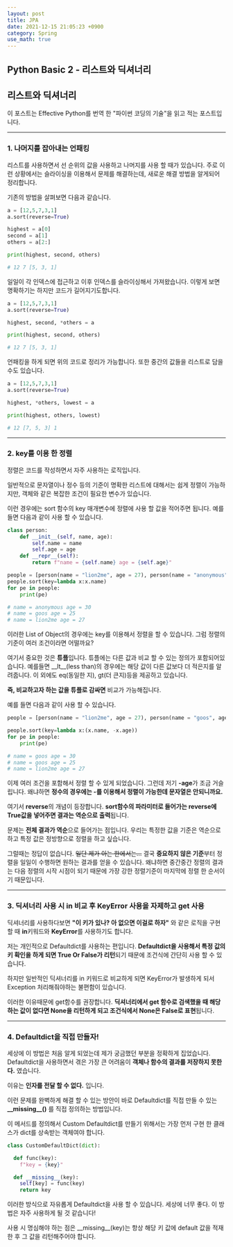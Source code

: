 ```yaml
---
layout: post
title: JPA
date: 2021-12-15 21:05:23 +0900
category: Spring
use_math: true
---
```


Python Basic 2 - 리스트와 딕셔너리
---

## 리스트와 딕셔너리

이 포스트는 Effective Python를 번역 한 "파이썬 코딩의 기술"을 읽고 적는 포스트입니다.

---

### 1. 나머지를 잡아내는 언패킹

리스트를 사용하면서 선 순위의 값을 사용하고 나머지를 사용 할 때가 있습니다. 주로 이런 상황에서는 슬라이싱을 이용해서 문제를 해결하는데, 새로운 해결 방법을 알게되어 정리합니다.

기존의 방법을 살펴보면 다음과 같습니다.
```Python
a = [12,5,7,3,1]
a.sort(reverse=True)

highest = a[0]
second = a[1]
others = a[2:]

print(highest, second, others)

# 12 7 [5, 3, 1]
```
일일이 각 인덱스에 접근하고 이후 인덱스를 슬라이싱해서 가져왔습니다. 이렇게 보면 명확하기는 하지만 코드가 길어지기도합니다.

```python
a = [12,5,7,3,1]
a.sort(reverse=True)

highest, second, *others = a

print(highest, second, others)

# 12 7 [5, 3, 1]
```
언패킹을 하게 되면 위의 코드로 정리가 가능합니다. 또한 중간의 값들을 리스트로 담을수도 있습니다.

```Python
a = [12,5,7,3,1]
a.sort(reverse=True)

highest, *others, lowest = a

print(highest, others, lowest)

# 12 [7, 5, 3] 1
```

---

### 2. key를 이용 한 정렬

정렬은 코드를 작성하면서 자주 사용하는 로직입니다.

일반적으로 문자열이나 정수 등의 기준이 명확한 리스트에 대해서는 쉽게 정렬이 가능하지만, 객체와 같은 복잡한 조건이 필요한 변수가 있습니다.

이런 경우에는 sort 함수의 key 매개변수에 정렬에 사용 할 값을 적어주면 됩니다. 예를 들면 다음과 같이 사용 할 수 있습니다.

```python
class person:
    def __init__(self, name, age):
        self.name = name
        self.age = age
    def __repr__(self):
        return f"name = {self.name} age = {self.age}"
```
```Python
people = [person(name = "lion2me", age = 27), person(name = "anonymous", age = 30), person(name = "goos", age = 25)]
people.sort(key=lambda x:x.name)
for pe in people:
    print(pe)

# name = anonymous age = 30
# name = goos age = 25
# name = lion2me age = 27
```
이러한 List of Object의 경우에는 key를 이용해서 정렬을 할 수 있습니다. 그럼 정렬의 기준이 여러 조건이라면 어떨까요?

여기서 중요한 것은 **튜플**입니다. 튜플에는 다른 값과 비교 할 수 있는 정의가 포함되어있습니다. 예를들면 \_\_lt\_\_(less than)의 경우에는 해당 값이 다른 값보다 더 적은지를 알려줍니다. 이 외에도 eq(동일한 지), gt(더 큰지)등을 제공하고 있습니다.

**즉, 비교하고자 하는 값을 튜플로 감싸면** 비교가 가능해집니다.

예를 들면 다음과 같이 사용 할 수 있습니다.

```Python
people = [person(name = "lion2me", age = 27), person(name = "goos", age = 30), person(name = "goos", age = 25)]

people.sort(key=lambda x:(x.name, -x.age))
for pe in people:
    print(pe)

# name = goos age = 30
# name = goos age = 25
# name = lion2me age = 27
```

이제 여러 조건을 포함해서 정렬 할 수 있게 되었습니다. 그런데 저기 **-age**가 조금 거슬립니다. 왜냐하면 **정수의 경우에는 -를 이용해서 정렬이 가능한데 문자열은 안되니까요.**

여기서 **reverse**의 개념이 등장합니다. **sort함수의 파라미터로 들어가는 reverse에 True값을 넣어주면 결과는 역순으로 출력**됩니다.

문제는 **전체 결과가 역순**으로 들어가는 점입니다. 우리는 특정한 값을 기준은 역순으로 하고 특정 값은 정방향으로 정렬을 하고 싶습니다.

그럴때는 정답이 없습니다. ~~일단 제가 아는 한에서는...~~ 결국 **중요하지 않은 기준**부터 정렬을 일일이 수행하면 원하는 결과를 얻을 수 있습니다. 왜냐하면 중간중간 정렬의 결과는 다음 정렬의 시작 시점이 되기 때문에 가장 강한 정렬기준이 마지막에 정렬 한 순서이기 때문입니다.

---

### 3. 딕셔너리 사용 시 in 비교 후 KeyError 사용을 자제하고 get 사용

딕셔너리를 사용하다보면 **"이 키가 있나? 아 없으면 이걸로 하자"** 와 같은 로직을 구현 할 때 **in**키워드와 **KeyError**를 사용하기도 합니다.

저는 개인적으로 Defaultdict를 사용하는 편입니다. **Defaultdict을 사용해서 특정 값의 키 확인을 하게 되면 True Or False가 리턴**되기 때문에 조건식에 간단히 사용 할 수 있습니다.

하지만 일반적인 딕셔너리를 in 키워드로 비교하게 되면 KeyError가 발생하게 되서 Exception 처리해줘야하는 불편함이 있습니다.

이러한 이유때문에 get함수를 권장합니다. **딕셔너리에서 get 함수로 검색했을 때 해당하는 값이 없다면 None을 리턴하게 되고 조건식에서 None은 False로 표현**됩니다.

---

### 4. Defaultdict을 직접 만들자!

세상에 이 방법은 처음 알게 되었는데 제가 궁금했던 부분을 정확하게 집었습니다. Defaultdict을 사용하면서 겪은 가장 큰 어려움이 **객체나 함수의 결과를 저장하지 못한다.** 였습니다.

이유는 **인자를 전달 할 수 없다.** 입니다.

이런 문제를 완벽하게 해결 할 수 있는 방안이 바로 Defaultdict를 직접 만들 수 있는 **\_\_missing\_\_()** 를 직접 정의하는 방법입니다.

이 메서드를 정의해서 Custom Defaultdict를 만들기 위해서는 가장 먼저 구현 한 클래스가 dict를 상속받는 객체여야 합니다.

```python
class CustomDefaultDict(dict):

  def func(key):
    f"key = {key}"

  def __missing__(key):
    self[key] = func(key)
    return key
```
이러한 방식으로 자유롭게 Defaultdict을 사용 할 수 있습니다. 세상에 너무 좋다. 이 방법은 자주 사용하게 될 것 같습니다!

사용 시 명심해야 하는 점은 \_\_missing\_\_(key)는 항상 해당 키 값에 default 값을 적재 한 후 그 값을 리턴해주어야 합니다.

